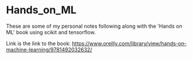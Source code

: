 # Hands_on_ML
These are some of my personal notes following along with the 'Hands on ML' book using scikit and tensorflow. 

Link is the link to the book: https://www.oreilly.com/library/view/hands-on-machine-learning/9781492032632/ 
